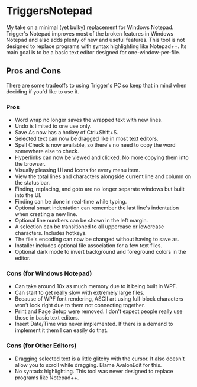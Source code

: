# TriggersNotepad
My take on a minimal (yet bulky) replacement for Windows Notepad. Trigger's Notepad improves most of the broken features in Windows Notepad and also adds plenty of new and useful features. This tool is not designed to replace programs with syntax highlighting like Notepad++. Its main goal is to be a basic text editor designed for one-window-per-file.

## Pros and Cons
There are some tradeoffs to using Trigger's PC so keep that in mind when deciding if you'd like to use it.

### Pros
* Word wrap no longer saves the wrapped text with new lines.
* Undo is limited to one use only.
* Save As now has a hotkey of Ctrl+Shift+S.
* Selected text can now be dragged like in most text editors.
* Spell Check is now available, so there's no need to copy the word somewhere else to check.
* Hyperlinks can now be viewed and clicked. No more copying them into the browser.
* Visually pleasing UI and Icons for every menu item.
* View the total lines and characters alongside current line and column on the status bar.
* Finding, replacing, and goto are no longer separate windows but built into the UI.
* Finding can be done in real-time while typing.
* Optional smart indentation can remember the last line's indentation when creating a new line.
* Optional line numbers can be shown in the left margin.
* A selection can be transitioned to all uppercase or lowercase characters. Includes hotkeys.
* The file's encoding can now be changed without having to save as.
* Installer includes optional file association for a few text files.
* Optional dark mode to invert background and foreground colors in the editor.

### Cons (for Windows Notepad)
* Can take around 10x as much memory due to it being built in WPF.
* Can start to get really slow with extremely large files.
* Because of WPF font rendering, ASCII art using full-block characters won't look right due to them not connecting together.
* Print and Page Setup were removed. I don't expect people really use those in basic text editors.
* Insert Date/Time was never implemented. If there is a demand to implement it them I can easily do that.

### Cons (for Other Editors)
* Dragging selected text is a little glitchy with the cursor. It also doesn't allow you to scroll while dragging. Blame AvalonEdit for this.
* No syntadx highlighting. This tool was never designed to replace programs like Notepad++.
